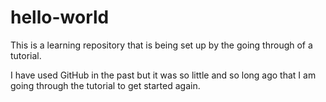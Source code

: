 # hello-world
This is a learning repository that is being set up by the going through of a tutorial.

I have used GitHub in the past but it was so little and so long ago that I am going through the tutorial to get started again.
